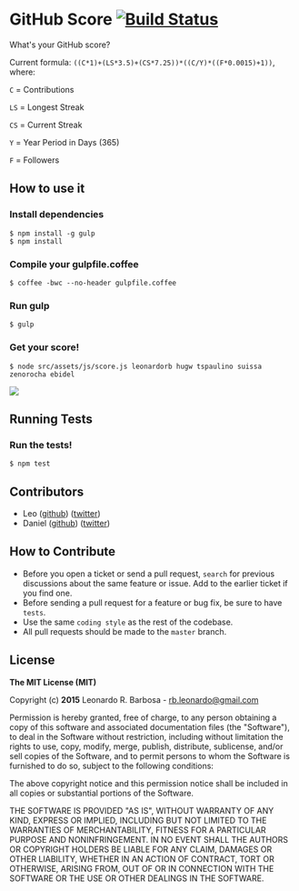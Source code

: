 # GitHub Score [![Build Status](https://travis-ci.org/leonardorb/github_score.svg?branch=master)](https://travis-ci.org/leonardorb/github_score)
What's your GitHub score?

Current formula: `((C*1)+(LS*3.5)+(CS*7.25))*((C/Y)*((F*0.0015)+1))`, where:

`C` = Contributions

`LS` = Longest Streak

`CS` = Current Streak

`Y` = Year Period in Days (365)

`F` = Followers

## How to use it

### Install dependencies

    $ npm install -g gulp
    $ npm install

### Compile your gulpfile.coffee

    $ coffee -bwc --no-header gulpfile.coffee

### Run gulp

    $ gulp

### Get your score!

    $ node src/assets/js/score.js leonardorb hugw tspaulino suissa zenorocha ebidel


![](http://d.pr/i/1czee+)


## Running Tests

### Run the tests!

    $ npm test

## Contributors

- Leo ([github](https://github.com/leonardorb)) ([twitter](https://twitter.com/leonardorb))
- Daniel ([github](https://github.com/dpsxp)) ([twitter](https://twitter.com/dpsxp))

## How to Contribute
- Before you open a ticket or send a pull request, `search` for previous discussions about the same feature or issue. Add to the earlier ticket if you find one.
- Before sending a pull request for a feature or bug fix, be sure to have `tests`.
- Use the same `coding style` as the rest of the codebase.
- All pull requests should be made to the `master` branch.

## License

**The MIT License (MIT)**

Copyright (c) **2015** Leonardo R. Barbosa - [rb.leonardo@gmail.com](mailto:rb.leonardo@gmail.com)

Permission is hereby granted, free of charge, to any person obtaining a copy
of this software and associated documentation files (the "Software"), to deal
in the Software without restriction, including without limitation the rights
to use, copy, modify, merge, publish, distribute, sublicense, and/or sell
copies of the Software, and to permit persons to whom the Software is
furnished to do so, subject to the following conditions:

The above copyright notice and this permission notice shall be included in
all copies or substantial portions of the Software.

THE SOFTWARE IS PROVIDED "AS IS", WITHOUT WARRANTY OF ANY KIND, EXPRESS OR
IMPLIED, INCLUDING BUT NOT LIMITED TO THE WARRANTIES OF MERCHANTABILITY,
FITNESS FOR A PARTICULAR PURPOSE AND NONINFRINGEMENT. IN NO EVENT SHALL THE
AUTHORS OR COPYRIGHT HOLDERS BE LIABLE FOR ANY CLAIM, DAMAGES OR OTHER
LIABILITY, WHETHER IN AN ACTION OF CONTRACT, TORT OR OTHERWISE, ARISING FROM,
OUT OF OR IN CONNECTION WITH THE SOFTWARE OR THE USE OR OTHER DEALINGS IN
THE SOFTWARE.
